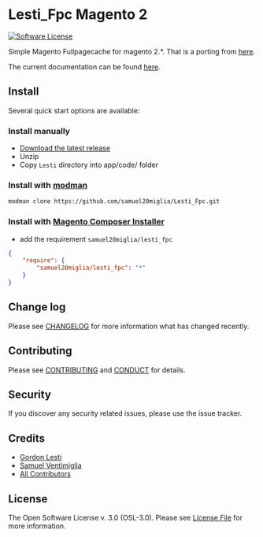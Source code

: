 # Lesti_Fpc Magento 2

[![Software License][ico-license]](LICENSE.md)

Simple Magento Fullpagecache for magento 2.*. That is a porting from
[here](https://gordonlesti.com/lesti-fpc-documentationversion-1-4-5/).

The current documentation can be found [here](https://gordonlesti.com/lesti-fpc-documentationversion-1-4-5/).

## Install

Several quick start options are available:
### Install manually
  * [Download the latest release](https://github.com/samuel20miglia/Lesti_Fpc/releases/latest)
  * Unzip
  * Copy `Lesti` directory into app/code/ folder

### Install with [modman](https://github.com/colinmollenhour/modman)

```bash
modman clone https://github.com/samuel20miglia/Lesti_Fpc.git
```

### Install with [Magento Composer Installer](https://github.com/Cotya/magento-composer-installer)
  * add the requirement `samuel20miglia/lesti_fpc`
```json
{
    "require": {
        "samuel20miglia/lesti_fpc": "*"
    }
}
```

## Change log

Please see [CHANGELOG](CHANGELOG.md) for more information what has changed recently.

## Contributing

Please see [CONTRIBUTING](CONTRIBUTING.md) and [CONDUCT](CONDUCT.md) for details.

## Security

If you discover any security related issues, please use the issue tracker.

## Credits

- [Gordon Lesti](https://gordonlesti.com/)
- [Samuel Ventimiglia][link-author]
- [All Contributors][link-contributors]

## License

The Open Software License v. 3.0 (OSL-3.0). Please see [License File](LICENSE.md) for more information.

[ico-license]: https://img.shields.io/badge/license-OSL--3.0-brightgreen.svg?style=flat-square
[link-release]: https://github.com/samuel20miglia/Lesti_Fpc/releases/latest
[link-author]: http://samuelventimiglia.it/
[link-contributors]: ../../contributors
